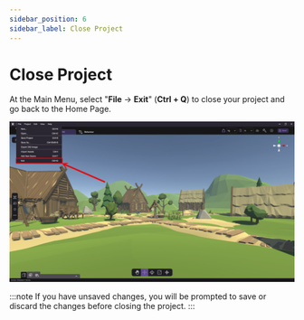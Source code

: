 ```yaml
---
sidebar_position: 6
sidebar_label: Close Project
---
```


# Close Project 

At the Main Menu, select "**File** -> **Exit**" (**Ctrl + Q**) to close your project and go back to the Home Page.

![](/img/CloseProject/CloseProject.png)

:::note
If you have unsaved changes, you will be prompted to save or discard the changes before closing the project.
:::
